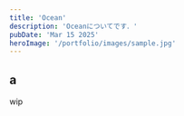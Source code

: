 ```yaml
---
title: 'Ocean'
description: 'Oceanについてです．'
pubDate: 'Mar 15 2025'
heroImage: '/portfolio/images/sample.jpg'
---
```


## a
wip